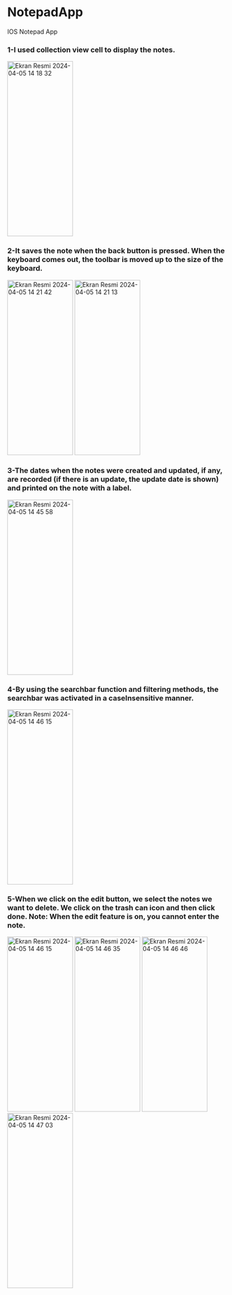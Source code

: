 # NotepadApp
 IOS Notepad App

 ### 1-I used collection view cell to display the notes.
<img width="150" height="400" alt="Ekran Resmi 2024-04-05 14 18 32" src="https://github.com/seymakayack/NotepadApp/assets/126356442/ff773e33-1cc6-4f06-b74b-9110ea56ab41">

 ### 2-It saves the note when the back button is pressed. When the keyboard comes out, the toolbar is moved up to the size of the keyboard.
<img width="150" height="400" alt="Ekran Resmi 2024-04-05 14 21 42" src="https://github.com/seymakayack/NotepadApp/assets/126356442/509d0c52-bbbd-44d8-af3d-cbf7a2d024db">
<img width="150" height="400" alt="Ekran Resmi 2024-04-05 14 21 13" src="https://github.com/seymakayack/NotepadApp/assets/126356442/024f354e-23d6-493e-9934-9cfad25f6504">

 ### 3-The dates when the notes were created and updated, if any, are recorded (if there is an update, the update date is shown) and printed on the note with a label.
<img width="150" height="400" alt="Ekran Resmi 2024-04-05 14 45 58" src="https://github.com/seymakayack/NotepadApp/assets/126356442/e30625fb-f8d8-4ffa-8f93-f827bc2466e9">

 ### 4-By using the searchbar function and filtering methods, the searchbar was activated in a caseInsensitive manner.
<img width="150" height="400" alt="Ekran Resmi 2024-04-05 14 46 15" src="https://github.com/seymakayack/NotepadApp/assets/126356442/11cc80fc-cde2-4afc-99f1-00de041a3181">

 ### 5-When we click on the edit button, we select the notes we want to delete. We click on the trash can icon and then click done. Note: When the edit feature is on, you cannot enter the note.
<img width="150" height="400" alt="Ekran Resmi 2024-04-05 14 46 15" src="https://github.com/seymakayack/NotepadApp/assets/126356442/c63320bc-777a-4cc6-acfa-46e07c63d5fb"> <img width="150" height="400" alt="Ekran Resmi 2024-04-05 14 46 35" src="https://github.com/seymakayack/NotepadApp/assets/126356442/4620cb0d-fb59-4867-bb54-8f42d3393f3a"> <img width="150" height="400" alt="Ekran Resmi 2024-04-05 14 46 46" src="https://github.com/seymakayack/NotepadApp/assets/126356442/074d9e1f-e27f-48a5-b283-66f87ff98864"> <img width="150" height="400" alt="Ekran Resmi 2024-04-05 14 47 03" src="https://github.com/seymakayack/NotepadApp/assets/126356442/503b8f04-62d9-4d42-b16a-619332d242e3">






